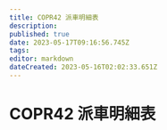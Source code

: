 ```yaml
---
title: COPR42 派車明細表
description: 
published: true
date: 2023-05-17T09:16:56.745Z
tags: 
editor: markdown
dateCreated: 2023-05-16T02:02:33.651Z
---
```


# COPR42 派車明細表

